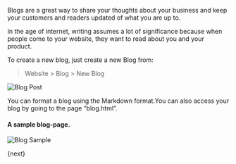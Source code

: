 Blogs are a great way to share your thoughts about your business and keep your
customers and readers updated of what you are up to.

In the age of internet, writing assumes a lot of significance because when
people come to your website, they want to read about you and your product.

To create a new blog, just create a new Blog from:

> Website > Blog > New Blog

<img class="screenshot" alt="Blog Post" src="{{url_prefix}}/assets/img/website/blog-post.png">

You can format a blog using the Markdown format.You can also access your blog
by going to the page “blog.html”.

#### A sample blog-page.

<img class="screenshot" alt="Blog Sample" src="{{url_prefix}}/assets/img/website/blog-sample.png">

{next}
